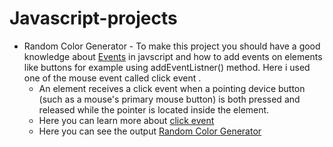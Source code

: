 # Javascript-projects
- Random Color Generator - To make this project you should have a good knowledge about [Events](https://developer.mozilla.org/en-US/docs/Learn/JavaScript/Building_blocks/Events "mdn docs") in javscript and how to add events on elements like buttons for example using       addEventListner() method. Here i used one of the mouse event called click event .
  - An element receives a click event when a pointing device button (such as a mouse's primary mouse button) is both pressed and released        while the pointer is located inside the element.
  - Here you can learn more about [click event](https://developer.mozilla.org/en-US/docs/Web/API/Element/click_event "mdn docs")
  - Here you can see the output [Random Color Generator](https://luminous-axolotl-6d8d0d.netlify.app/ "javascript")
  
